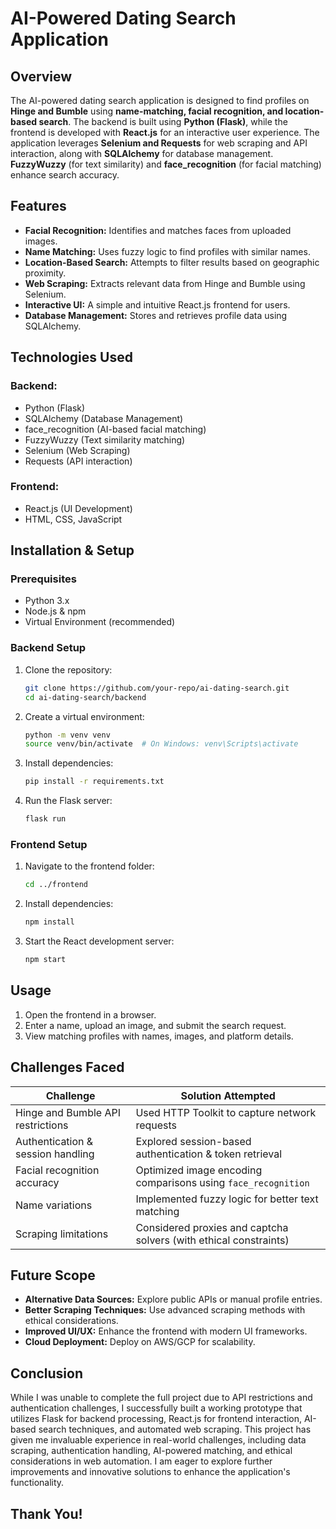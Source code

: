 # AI-Powered Dating Search Application

## Overview
The AI-powered dating search application is designed to find profiles on **Hinge and Bumble** using **name-matching, facial recognition, and location-based search**. The backend is built using **Python (Flask)**, while the frontend is developed with **React.js** for an interactive user experience. The application leverages **Selenium and Requests** for web scraping and API interaction, along with **SQLAlchemy** for database management. **FuzzyWuzzy** (for text similarity) and **face_recognition** (for facial matching) enhance search accuracy.

## Features
- **Facial Recognition:** Identifies and matches faces from uploaded images.
- **Name Matching:** Uses fuzzy logic to find profiles with similar names.
- **Location-Based Search:** Attempts to filter results based on geographic proximity.
- **Web Scraping:** Extracts relevant data from Hinge and Bumble using Selenium.
- **Interactive UI:** A simple and intuitive React.js frontend for users.
- **Database Management:** Stores and retrieves profile data using SQLAlchemy.

## Technologies Used
### **Backend:**
- Python (Flask)
- SQLAlchemy (Database Management)
- face_recognition (AI-based facial matching)
- FuzzyWuzzy (Text similarity matching)
- Selenium (Web Scraping)
- Requests (API interaction)

### **Frontend:**
- React.js (UI Development)
- HTML, CSS, JavaScript

## Installation & Setup
### **Prerequisites**
- Python 3.x
- Node.js & npm
- Virtual Environment (recommended)

### **Backend Setup**
1. Clone the repository:
   ```sh
   git clone https://github.com/your-repo/ai-dating-search.git
   cd ai-dating-search/backend
   ```
2. Create a virtual environment:
   ```sh
   python -m venv venv
   source venv/bin/activate  # On Windows: venv\Scripts\activate
   ```
3. Install dependencies:
   ```sh
   pip install -r requirements.txt
   ```
4. Run the Flask server:
   ```sh
   flask run
   ```

### **Frontend Setup**
1. Navigate to the frontend folder:
   ```sh
   cd ../frontend
   ```
2. Install dependencies:
   ```sh
   npm install
   ```
3. Start the React development server:
   ```sh
   npm start
   ```

## Usage
1. Open the frontend in a browser.
2. Enter a name, upload an image, and submit the search request.
3. View matching profiles with names, images, and platform details.

## Challenges Faced
| **Challenge** | **Solution Attempted** |
|--------------|----------------------|
| Hinge and Bumble API restrictions | Used HTTP Toolkit to capture network requests |
| Authentication & session handling | Explored session-based authentication & token retrieval |
| Facial recognition accuracy | Optimized image encoding comparisons using `face_recognition` |
| Name variations | Implemented fuzzy logic for better text matching |
| Scraping limitations | Considered proxies and captcha solvers (with ethical constraints) |

## Future Scope
- **Alternative Data Sources:** Explore public APIs or manual profile entries.
- **Better Scraping Techniques:** Use advanced scraping methods with ethical considerations.
- **Improved UI/UX:** Enhance the frontend with modern UI frameworks.
- **Cloud Deployment:** Deploy on AWS/GCP for scalability.

## Conclusion
While I was unable to complete the full project due to API restrictions and authentication challenges, I successfully built a working prototype that utilizes Flask for backend processing, React.js for frontend interaction, AI-based search techniques, and automated web scraping. This project has given me invaluable experience in real-world challenges, including data scraping, authentication handling, AI-powered matching, and ethical considerations in web automation. I am eager to explore further improvements and innovative solutions to enhance the application's functionality.
## Thank You!
